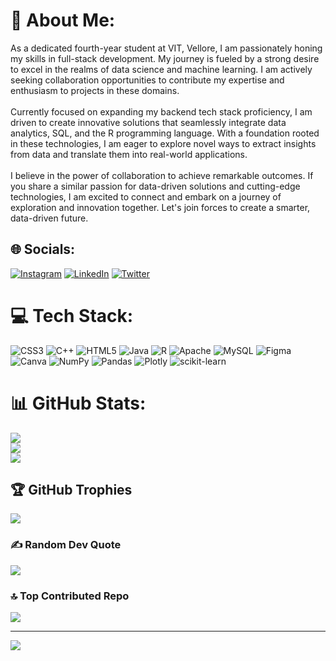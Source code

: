 # 💫 About Me:
As a dedicated fourth-year student at VIT, Vellore, I am passionately honing my skills in full-stack development. My journey is fueled by a strong desire to excel in the realms of data science and machine learning. I am actively seeking collaboration opportunities to contribute my expertise and enthusiasm to projects in these domains.<br><br>Currently focused on expanding my backend tech stack proficiency, I am driven to create innovative solutions that seamlessly integrate data analytics, SQL, and the R programming language. With a foundation rooted in these technologies, I am eager to explore novel ways to extract insights from data and translate them into real-world applications.<br><br>I believe in the power of collaboration to achieve remarkable outcomes. If you share a similar passion for data-driven solutions and cutting-edge technologies, I am excited to connect and embark on a journey of exploration and innovation together. Let's join forces to create a smarter, data-driven future.


## 🌐 Socials:
[![Instagram](https://img.shields.io/badge/Instagram-%23E4405F.svg?logo=Instagram&logoColor=white)](https://instagram.com/_disha_03) [![LinkedIn](https://img.shields.io/badge/LinkedIn-%230077B5.svg?logo=linkedin&logoColor=white)](https://linkedin.com/in/https://www.linkedin.com/in/disha-agarwal-5a0a67202/) [![Twitter](https://img.shields.io/badge/Twitter-%231DA1F2.svg?logo=Twitter&logoColor=white)](https://twitter.com/_disha_03) 

# 💻 Tech Stack:
![CSS3](https://img.shields.io/badge/css3-%231572B6.svg?style=for-the-badge&logo=css3&logoColor=white) ![C++](https://img.shields.io/badge/c++-%2300599C.svg?style=for-the-badge&logo=c%2B%2B&logoColor=white) ![HTML5](https://img.shields.io/badge/html5-%23E34F26.svg?style=for-the-badge&logo=html5&logoColor=white) ![Java](https://img.shields.io/badge/java-%23ED8B00.svg?style=for-the-badge&logo=java&logoColor=white) ![R](https://img.shields.io/badge/r-%23276DC3.svg?style=for-the-badge&logo=r&logoColor=white) ![Apache](https://img.shields.io/badge/apache-%23D42029.svg?style=for-the-badge&logo=apache&logoColor=white) ![MySQL](https://img.shields.io/badge/mysql-%2300f.svg?style=for-the-badge&logo=mysql&logoColor=white) 	![Figma](https://img.shields.io/badge/figma-%23F24E1E.svg?style=for-the-badge&logo=figma&logoColor=white) ![Canva](https://img.shields.io/badge/Canva-%2300C4CC.svg?style=for-the-badge&logo=Canva&logoColor=white) ![NumPy](https://img.shields.io/badge/numpy-%23013243.svg?style=for-the-badge&logo=numpy&logoColor=white) ![Pandas](https://img.shields.io/badge/pandas-%23150458.svg?style=for-the-badge&logo=pandas&logoColor=white) ![Plotly](https://img.shields.io/badge/Plotly-%233F4F75.svg?style=for-the-badge&logo=plotly&logoColor=white) ![scikit-learn](https://img.shields.io/badge/scikit--learn-%23F7931E.svg?style=for-the-badge&logo=scikit-learn&logoColor=white)
# 📊 GitHub Stats:
![](https://github-readme-stats.vercel.app/api?username=dish03&theme=dark&hide_border=false&include_all_commits=false&count_private=false)<br/>
![](https://github-readme-streak-stats.herokuapp.com/?user=dish03&theme=dark&hide_border=false)<br/>
![](https://github-readme-stats.vercel.app/api/top-langs/?username=dish03&theme=dark&hide_border=false&include_all_commits=false&count_private=false&layout=compact)

## 🏆 GitHub Trophies
![](https://github-profile-trophy.vercel.app/?username=dish03&theme=radical&no-frame=false&no-bg=true&margin-w=4)

### ✍️ Random Dev Quote
![](https://quotes-github-readme.vercel.app/api?type=horizontal&theme=radical)

### 🔝 Top Contributed Repo
![](https://github-contributor-stats.vercel.app/api?username=dish03&limit=5&theme=dark&combine_all_yearly_contributions=true)

---
[![](https://visitcount.itsvg.in/api?id=dish03&icon=0&color=0)](https://visitcount.itsvg.in)

<!-- Proudly created with GPRM ( https://gprm.itsvg.in ) -->
